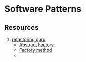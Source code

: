 # Software Patterns
##

## Resources
1. [refactoring guru](https://refactoring.guru/refactoring/catalog)
    * [Abstract Factory](https://refactoring.guru/design-patterns/abstract-factory)
    * [Factory method](https://refactoring.guru/design-patterns/factory-method)
    * []()
